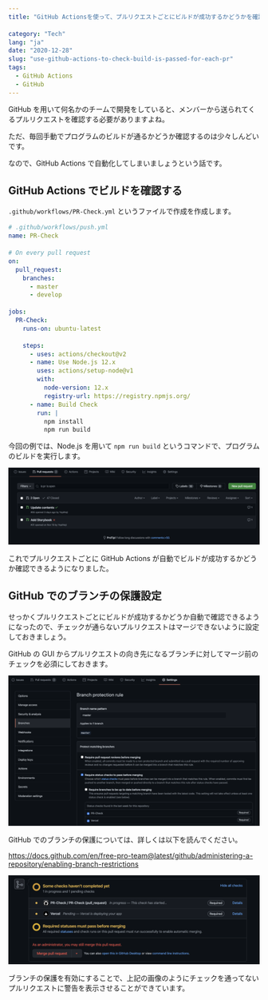 ```yaml
---
title: "GitHub Actionsを使って、プルリクエストごとにビルドが成功するかどうかを確認する"

category: "Tech"
lang: "ja"
date: "2020-12-28"
slug: "use-github-actions-to-check-build-is-passed-for-each-pr"
tags:
  - GitHub Actions
  - GitHub
---
```


GitHub を用いて何名かのチームで開発をしていると、メンバーから送られてくるプルリクエストを確認する必要がありますよね。

ただ、毎回手動でプログラムのビルドが通るかどうか確認するのは少々しんどいです。

なので、GitHub Actions で自動化してしまいましょうという話です。

## GitHub Actions でビルドを確認する

`.github/workflows/PR-Check.yml` というファイルで作成を作成します。

```yml
# .github/workflows/push.yml
name: PR-Check

# On every pull request
on:
  pull_request:
    branches:
      - master
      - develop

jobs:
  PR-Check:
    runs-on: ubuntu-latest

    steps:
      - uses: actions/checkout@v2
      - name: Use Node.js 12.x
        uses: actions/setup-node@v1
        with:
          node-version: 12.x
          registry-url: https://registry.npmjs.org/
      - name: Build Check
        run: |
          npm install
          npm run build
```

今回の例では、Node.js を用いて `npm run build` というコマンドで、プログラムのビルドを実行します。

![GitHub PR check](github_pr_check.png)

これでプルリクエストごとに GitHub Actions が自動でビルドが成功するかどうか確認できるようになりました。

## GitHub でのブランチの保護設定

せっかくプルリクエストごとにビルドが成功するかどうか自動で確認できるようになったので、チェックが通らないプルリクエストはマージできないように設定しておきましょう。

GitHub の GUI からプルリクエストの向き先になるブランチに対してマージ前のチェックを必須にしておきます。

![GitHub branch protection](github_branch_protection.png)

GitHub でのブランチの保護については、詳しくは以下を読んでください。

https://docs.github.com/en/free-pro-team@latest/github/administering-a-repository/enabling-branch-restrictions

![GitHub require to check](github_require_to_check.png)

ブランチの保護を有効にすることで、上記の画像のようにチェックを通ってないプルリクエストに警告を表示させることができています。
